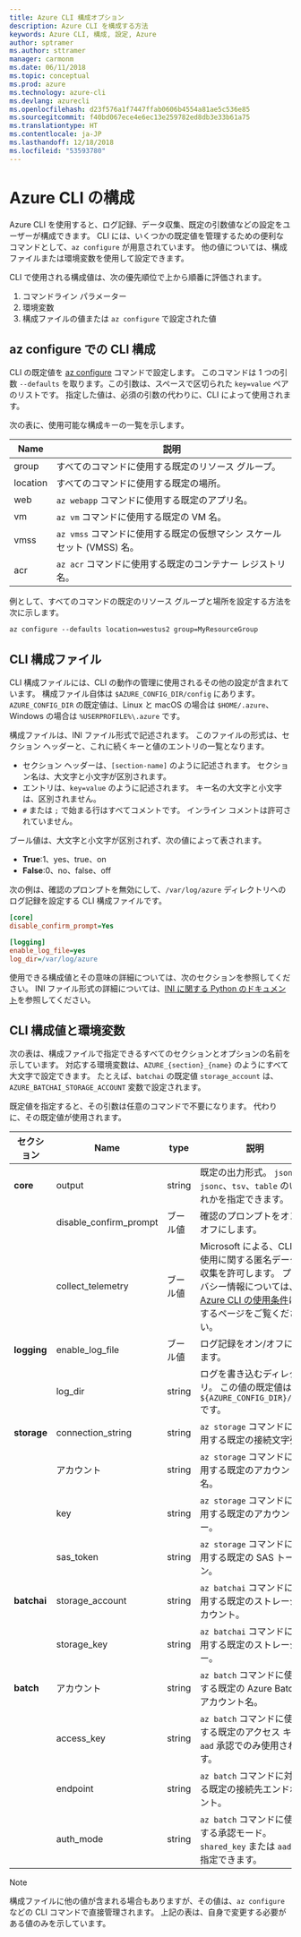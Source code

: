 ```yaml
---
title: Azure CLI 構成オプション
description: Azure CLI を構成する方法
keywords: Azure CLI, 構成, 設定, Azure
author: sptramer
ms.author: sttramer
manager: carmonm
ms.date: 06/11/2018
ms.topic: conceptual
ms.prod: azure
ms.technology: azure-cli
ms.devlang: azurecli
ms.openlocfilehash: d23f576a1f7447ffab0606b4554a81ae5c536e85
ms.sourcegitcommit: f40bd067ece4e6ec13e259782ed8db3e33b61a75
ms.translationtype: HT
ms.contentlocale: ja-JP
ms.lasthandoff: 12/18/2018
ms.locfileid: "53593780"
---
```

# <a name="azure-cli-configuration"></a>Azure CLI の構成

Azure CLI を使用すると、ログ記録、データ収集、既定の引数値などの設定をユーザーが構成できます。
CLI には、いくつかの既定値を管理するための便利なコマンドとして、`az configure` が用意されています。 他の値については、構成ファイルまたは環境変数を使用して設定できます。

CLI で使用される構成値は、次の優先順位で上から順番に評価されます。

1. コマンドライン パラメーター
2. 環境変数
3. 構成ファイルの値または `az configure` で設定された値

## <a name="cli-configuration-with-az-configure"></a>az configure での CLI 構成

CLI の既定値を [az configure](/cli/azure/reference-index#az-configure) コマンドで設定します。
このコマンドは 1 つの引数 `--defaults` を取ります。この引数は、スペースで区切られた `key=value` ペアのリストです。 指定した値は、必須の引数の代わりに、CLI によって使用されます。

次の表に、使用可能な構成キーの一覧を示します。

| Name | 説明 |
|------|-------------|
| group | すべてのコマンドに使用する既定のリソース グループ。 |
| location | すべてのコマンドに使用する既定の場所。 |
| web | `az webapp` コマンドに使用する既定のアプリ名。 |
| vm | `az vm` コマンドに使用する既定の VM 名。 |
| vmss | `az vmss` コマンドに使用する既定の仮想マシン スケール セット (VMSS) 名。 |
| acr | `az acr` コマンドに使用する既定のコンテナー レジストリ名。 |

例として、すべてのコマンドの既定のリソース グループと場所を設定する方法を次に示します。

```azurecli-interactive
az configure --defaults location=westus2 group=MyResourceGroup
```

## <a name="cli-configuration-file"></a>CLI 構成ファイル

CLI 構成ファイルには、CLI の動作の管理に使用されるその他の設定が含まれています。 構成ファイル自体は `$AZURE_CONFIG_DIR/config` にあります。 `AZURE_CONFIG_DIR` の既定値は、Linux と macOS の場合は `$HOME/.azure`、Windows の場合は `%USERPROFILE%\.azure` です。

構成ファイルは、INI ファイル形式で記述されます。 このファイルの形式は、セクション ヘッダーと、これに続くキーと値のエントリの一覧となります。

* セクション ヘッダーは、`[section-name]` のように記述されます。 セクション名は、大文字と小文字が区別されます。
* エントリは、`key=value` のように記述されます。 キー名の大文字と小文字は、区別されません。
* `#` または `;` で始まる行はすべてコメントです。 インライン コメントは許可されていません。

ブール値は、大文字と小文字が区別されず、次の値によって表されます。

* __True__:1、yes、true、on
* __False__:0、no、false、off

次の例は、確認のプロンプトを無効にして、`/var/log/azure` ディレクトリへのログ記録を設定する CLI 構成ファイルです。

```ini
[core]
disable_confirm_prompt=Yes

[logging]
enable_log_file=yes
log_dir=/var/log/azure
```

使用できる構成値とその意味の詳細については、次のセクションを参照してください。 INI ファイル形式の詳細については、[INI に関する Python のドキュメント](https://docs.python.org/3/library/configparser.html#supported-ini-file-structure)を参照してください。

## <a name="cli-configuration-values-and-environment-variables"></a>CLI 構成値と環境変数

次の表は、構成ファイルで指定できるすべてのセクションとオプションの名前を示しています。 対応する環境変数は、`AZURE_{section}_{name}` のようにすべて大文字で設定できます。 たとえば、`batchai` の既定値 `storage_account` は、`AZURE_BATCHAI_STORAGE_ACCOUNT` 変数で設定されます。

既定値を指定すると、その引数は任意のコマンドで不要になります。 代わりに、その既定値が使用されます。

| セクション | Name      | type | 説明|
|---------|-----------|------|------------|
| __core__ | output | string | 既定の出力形式。 `json`、`jsonc`、`tsv`、`table` のいずれかを指定できます。 |
| | disable\_confirm\_prompt | ブール値 | 確認のプロンプトをオン/オフにします。 |
| | collect\_telemetry | ブール値 | Microsoft による、CLI の使用に関する匿名データの収集を許可します。 プライバシー情報については、[Azure CLI の使用条件](http://aka.ms/AzureCliLegal)に関するページをご覧ください。 |
| __logging__ | enable\_log\_file | ブール値 | ログ記録をオン/オフにします。 |
| | log\_dir | string | ログを書き込むディレクトリ。 この値の既定値は `${AZURE_CONFIG_DIR}/logs` です。 |
| __storage__ | connection\_string | string | `az storage` コマンドに使用する既定の接続文字列。 |
| | アカウント | string | `az storage` コマンドに使用する既定のアカウント名。 |
| | key | string | `az storage` コマンドに使用する既定のアカウント キー。 |
| | sas\_token | string | `az storage` コマンドに使用する既定の SAS トークン。 |
| __batchai__ | storage\_account | string | `az batchai` コマンドに使用する既定のストレージ アカウント。 |
| | storage\_key | string | `az batchai` コマンドに使用する既定のストレージ キー。 |
| __batch__ | アカウント | string | `az batch` コマンドに使用する既定の Azure Batch アカウント名。 |
| | access\_key | string | `az batch` コマンドに使用する既定のアクセス キー。 `aad` 承認でのみ使用されます。 |
| | endpoint | string | `az batch` コマンドに対する既定の接続先エンドポイント。 |
| | auth\_mode | string | `az batch` コマンドに使用する承認モード。 `shared_key` または `aad` を指定できます。 |

> [!NOTE]
> 構成ファイルに他の値が含まれる場合もありますが、その値は、`az configure` などの CLI コマンドで直接管理されます。 上記の表は、自身で変更する必要がある値のみを示しています。
